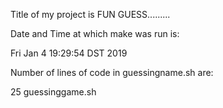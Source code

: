 Title of my project is FUN GUESS.........

Date and Time at which make was run is:

Fri Jan  4 19:29:54 DST 2019

 Number of lines of code in guessingname.sh are:

25 guessinggame.sh
